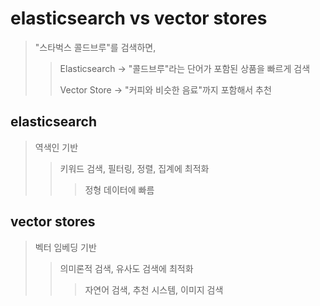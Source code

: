 # elasticsearch vs vector stores

> "스타벅스 콜드브루"를 검색하면,
>
> > Elasticsearch → "콜드브루"라는 단어가 포함된 상품을 빠르게 검색
> >
> > Vector Store → "커피와 비슷한 음료"까지 포함해서 추천

## elasticsearch

> 역색인 기반
>
> > 키워드 검색, 필터링, 정렬, 집계에 최적화
> >
> > > 정형 데이터에 빠름

## vector stores

> 벡터 임베딩 기반
>
> > 의미론적 검색, 유사도 검색에 최적화
> >
> > > 자연어 검색, 추천 시스템, 이미지 검색
